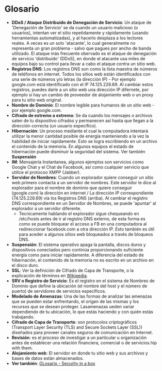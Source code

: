 # Glosario

- **DDoS / Ataque Distribuido de Denegación de Servicio**:  Un ataque de 'Denegación de Servicio' se da cuando un usuario malicioso (o usuarios), intentan ver el sitio repetidamente y rápidamente (usando herramientas automatizadas), y al hacerlo desplaza a los lectores reales. A veces es un solo 'atacante', lo cual generalmente no representa un gran problema - salvo que pagues por ancho de banda utilizado. El ataque más frecuente obervado es el ataque de denegación de servicio 'distribuido' (DDoS), en donde el atacante usa miles de equipos bajo su control para llevar a cabo el ataque contra un sitio web.
- **Registros DNS**: Los registros DNS son como la lista maestra de números de teléfonos en internet. Todos los sitios web están identificados con una serie de números y/o letras (la dirección IP) - Por ejemplo google.com está identificado con el IP 74.125.228.69. Al cambiar estos registros, puedes darle a un sitio web una dirección IP difernete, por ejemplo si hay un cambio de proveedor de alojamiento web o un proxy para tu sitio web original.
- **Nombre de Dominio**: El nombre legible para humanos de un sitio web - por ejemplo google.com. 
- **Cifrado de extremo a extremo**: Se da cuando los mensajes o archivos salen de tu dispositivo cifrados y permanecen así hasta que llegan a la dirección correcta (un usuario específico).
- **Hibernación**: Un proceso mediante el cual la computadora intentará utilizar la menor cantidad posible de energía manteniendo a la vez la habilidad de iniciar rapidamente. Esto se logra escribiendo en un archivo el contenido de la memoria. En algunos equipos el estado de hibernación puede disminuir la seguridad del sistema. Ver también **Suspensión**
- **IM**: Mensajería Instantanea, algunos ejemplos son servicios como Google Chat y el Chat de Facebook, así como cualquier servicio que utilice el protocoo XMPP (Jabber).
- **Servidor de Nombres**: Cuando un explorador quiere conseguir un sitio web primero contacta a un servidor de nombres. Este servidor le dice al explorador para el nombre de dominio que quiere conseguir (google.com) la dirección en internet / La dirección IP correspondiente (74.125.228.69) vía los Registros DNS (arriba). Al cambiar el registro DNS correspondiente en un Servidor de Nombres, se puede 'apuntar' al explorador a un servidor diferente.
    - Tecnicamente hablando el explorador sigue chequeando en /etc/hosts antes de ir al registro DNS externo, de esta forma es como se puede bloquear el acceso a FB en una computadora al redireccionar facebook.com a otra dirección IP. Esto también es útil para aceder a algunos sitios web bloqueados a través de bloqueos DNS.
- **Suspensión**: El sistema operativo apaga la pantalla, discos duros y dispositivos conectados pero continúa proporcionando suficiente energía como para iniciar rapidamente. A diferencia del estado de hibernación, el contenido de la memoria no es escrito en un archivo en el disco duro.
- **SSL**: Ver la definición de Cifrado de Capa de Transporte, o la explicación de términos en [Wikipedia](https://es.wikipedia.org/wiki/Transport_Layer_Security).
- **SRV o Registro de Servicio**: Es el registro en el sistema de Nombres de Dominio que define la ubicación (el nombre del host y el número de puerto) de servidores de servicios específicos.
- **Modelado de Amenazas**: Una de las formas de analizar las amenazas que se pueden estar enfrentando, el origen de las mismas y los recursos que se desean proteger. Lasamenazas ueden variar dependiendo de tu ubicación, lo que estás haciendo y con quién estás trabajando.
- **Cifrado de Capa de Transporte**: son protocolos criptográficos (Transport Layer Security  (TLS) and Secure Sockets Layer (SSL)) diseñados para proveer canales seguros de comunicación en Internet.
- **Revisión**: es el proceso de investigar a un particular u organización antes de establecer una relación financiera, comercial o de servicios.hip with them.
- **Alojamiento web**: El servidor en donde tu sitio web y sus archivos y bases de datos están almacenados.
- **Ver también**: [GLosario - Security in a box](https://securityinabox.org/es/glossary)
